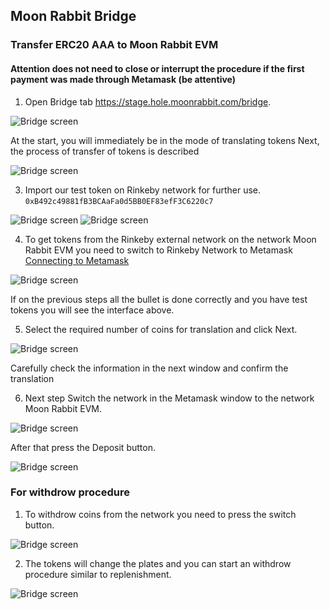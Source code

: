 ## Moon Rabbit Bridge

### Transfer ERC20 AAA to Moon Rabbit EVM

#### Attention does not need to close or interrupt the procedure if the first payment was made through Metamask (be attentive)

1. Open Bridge tab https://stage.hole.moonrabbit.com/bridge.

![Bridge screen](./screen/bridge2/bridge.png)

At the start, you will immediately be in the mode of translating tokens 
Next, the process of transfer of tokens is described 

![Bridge screen](./screen/bridge2/bridge-tokens.png)

3. Import our test token on Rinkeby network for further use. `0xB492c49881fB3BCAaFa0d5BB0EF83efF3C6220c7`

![Bridge screen](./screen/bridge2/bridge-import.png)
![Bridge screen](./screen/bridge2/bridge-import2.png)

4. To get tokens from the Rinkeby external network on the network Moon Rabbit EVM you need to switch to Rinkeby Network to Metamask [Connecting to Metamask](moon_rabbit_evm/MetamaskConnecting.md)


![Bridge screen](./screen/bridge2/bridge-connect-rinkeby.png)

If on the previous steps all the bullet is done correctly and you have test tokens you will see the interface above.

5. Select the required number of coins for translation and click Next.

![Bridge screen](./screen/bridge2/bridge-step2.png)

Carefully check the information in the next window and confirm the translation

6. Next step Switch the network in the Metamask window to the network Moon Rabbit EVM.

![Bridge screen](./screen/bridge2/bridge-step3.png)

After that press the Deposit button.

![Bridge screen](./screen/bridge2/bridge-deposit.png)
 
 ### For withdrow procedure 

 1. To withdrow coins from the network you need to press the switch button.

![Bridge screen](./screen/bridge2/bridge-swich.png)

 2. The tokens will change the plates and you can start an withdrow procedure similar to replenishment. 

![Bridge screen](./screen/bridge2/bridge-swich2.png)